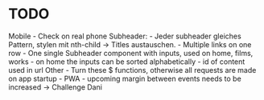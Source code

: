 # TODO


  Mobile
    - Check on real phone
  Subheader:
    - Jeder subheader gleiches Pattern, stylen mit nth-child -> Titles austauschen.
    - Multiple links on one row
    - One single Subheader component with inputs, used on home, films, works
    - on home the inputs can be sorted alphabetically
    - id of content used in url
   Other
    - Turn these $ functions, otherwise all requests are made on app startup
    - PWA
    - upcoming margin between events needs to be increased -> Challenge Dani


